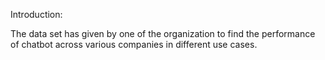 Introduction:

The data set has given by one of the organization to find the performance of chatbot across various companies in different use cases.

